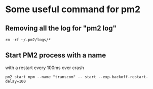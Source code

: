 # Some useful command for pm2

## Removing all the log for "pm2 log"


```
rm -rf ~/.pm2/logs/*
```

## Start PM2 process with a name

with a restart every 100ms over crash

```
pm2 start npm --name "transcom" -- start --exp-backoff-restart-delay=100
```
